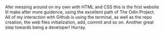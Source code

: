 Afer messing around on my own with HTML and CSS this is the first website Ill make after more guidence, using the excellent path of The Odin Project.
All of my interaction with Github is using the terminal, as well as the repo creation, the web files initialization, add, commit and so on.
Another great step towards being a developer! Hurray.